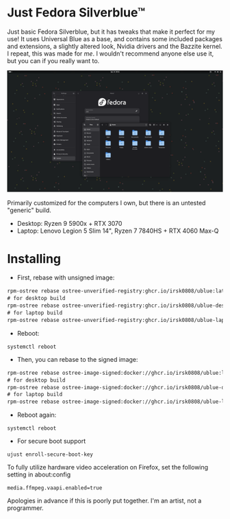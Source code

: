 # Just Fedora Silverblue™

Just basic Fedora Silverblue, but it has tweaks that make it perfect for my use! It uses Universal Blue as a base, and contains some included packages and extensions, a slightly altered look, Nvidia drivers and the Bazzite kernel. I repeat, this was made for *me*. I wouldn't recommend anyone else use it, but you can if you really want to.

![woah lol](screenshots/image4.png)

Primarily customized for the computers I own, but there is an untested "generic" build.

- Desktop: Ryzen 9 5900x + RTX 3070
- Laptop: Lenovo Legion 5 Slim 14", Ryzen 7 7840HS + RTX 4060 Max-Q

# Installing
- First, rebase with unsigned image:
```diff
rpm-ostree rebase ostree-unverified-registry:ghcr.io/irsk0808/ublue:latest
# for desktop build
rpm-ostree rebase ostree-unverified-registry:ghcr.io/irsk0808/ublue-desktop:latest
# for laptop build
rpm-ostree rebase ostree-unverified-registry:ghcr.io/irsk0808/ublue-laptop:latest
```

- Reboot:
```
systemctl reboot
```

- Then, you can rebase to the signed image:
```diff
rpm-ostree rebase ostree-image-signed:docker://ghcr.io/irsk0808/ublue:latest
# for desktop build
rpm-ostree rebase ostree-image-signed:docker://ghcr.io/irsk0808/ublue-desktop:latest
# for laptop build
rpm-ostree rebase ostree-image-signed:docker://ghcr.io/irsk0808/ublue-laptop:latest
```
- Reboot again:
```
systemctl reboot
```

- For secure boot support
```
ujust enroll-secure-boot-key
```

To fully utilize hardware video acceleration on Firefox, set the following setting in about:config
```
media.ffmpeg.vaapi.enabled=true
```

Apologies in advance if this is poorly put together. I'm an artist, not a programmer.
